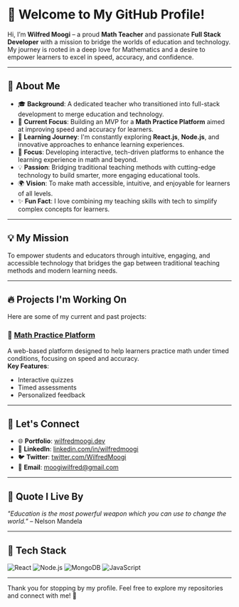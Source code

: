 # 👋 Welcome to My GitHub Profile!

Hi, I’m **Wilfred Moogi** – a proud **Math Teacher** and passionate **Full Stack Developer** with a mission to bridge the worlds of education and technology. My journey is rooted in a deep love for Mathematics and a desire to empower learners to excel in speed, accuracy, and confidence.

---

## 🌟 About Me
- 🎓 **Background**: A dedicated teacher who transitioned into full-stack development to merge education and technology.
- 🔭 **Current Focus**: Building an MVP for a **Math Practice Platform** aimed at improving speed and accuracy for learners.
- 🌱 **Learning Journey**: I'm constantly exploring **React.js**, **Node.js**, and innovative approaches to enhance learning experiences.
- 🔭 **Focus**: Developing interactive, tech-driven platforms to enhance the learning experience in math and beyond.
- 💡 **Passion**: Bridging traditional teaching methods with cutting-edge technology to build smarter, more engaging educational tools.
- 🌍 **Vision**: To make math accessible, intuitive, and enjoyable for learners of all levels.
- ✨ **Fun Fact**: I love combining my teaching skills with tech to simplify complex concepts for learners.

---

## 💡 My Mission
To empower students and educators through intuitive, engaging, and accessible technology that bridges the gap between traditional teaching methods and modern learning needs.

---

## 🔥 Projects I'm Working On
Here are some of my current and past projects:

### 🚀 [Math Practice Platform](https://github.com/<your-username>/<project-repo>)
A web-based platform designed to help learners practice math under timed conditions, focusing on speed and accuracy.  
**Key Features**:
- Interactive quizzes
- Timed assessments
- Personalized feedback

---



## 🤝 Let's Connect
- 🌐 **Portfolio**: [wilfredmoogi.dev](https://wilfredmoogi.vercel.app/)
- 💼 **LinkedIn**: [linkedin.com/in/wilfredmoogi](https://linkedin.com/in/wilfredmoogi)
- 🐦 **Twitter**: [twitter.com/WilfredMoogi](https://x.com/WMoogi)
- 💌 **Email**: moogiwilfred@gmail.com

---

## 📜 Quote I Live By

*"Education is the most powerful weapon which you can use to change the world."* – Nelson Mandela


---

## 🔧 Tech Stack
![React](https://img.shields.io/badge/React-20232A?style=for-the-badge&logo=react&logoColor=61DAFB)
![Node.js](https://img.shields.io/badge/Node.js-339933?style=for-the-badge&logo=nodedotjs&logoColor=white)
![MongoDB](https://img.shields.io/badge/MongoDB-4EA94B?style=for-the-badge&logo=mongodb&logoColor=white)
![JavaScript](https://img.shields.io/badge/JavaScript-F7DF1E?style=for-the-badge&logo=javascript&logoColor=black)

---

Thank you for stopping by my profile. Feel free to explore my repositories and connect with me! 🌟
